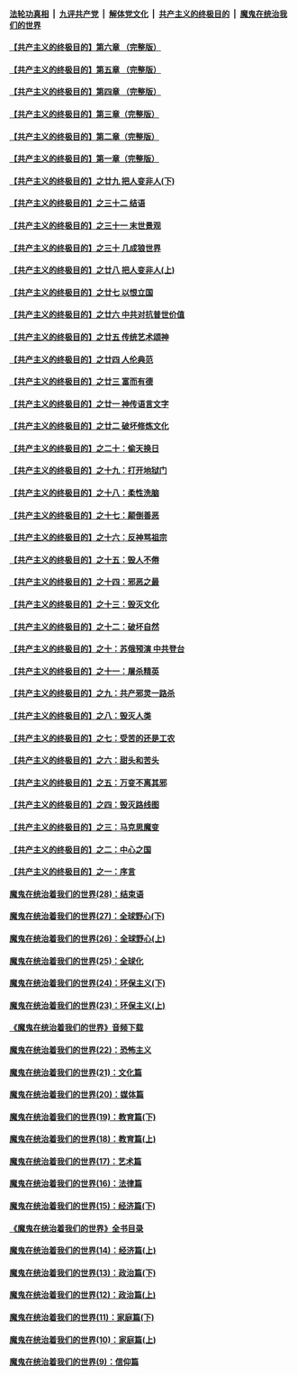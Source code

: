

####  [法轮功真相](../../../../basic/blob/master/README.md?t=06240502) &nbsp;|&nbsp; [九评共产党](../../../../9ping.md/blob/master/README.md?t=06240502) &nbsp;|&nbsp; [解体党文化](../../../../jtdwh.md/blob/master/README.md?t=06240502)  &nbsp;|&nbsp; [共产主义的终极目的](../../../../gczydzjmd.md/blob/master/README.md?t=06240502) &nbsp;|&nbsp; [魔鬼在统治我们的世界](../../../../mgztzwmdsj.md/blob/master/README.md?t=06240502) 

#### [【共产主义的终极目的】第六章 （完整版）](../pages/nsc422/n11428913.md?t=06240502) 

#### [【共产主义的终极目的】第五章 （完整版）](../pages/nsc422/n11428912.md?t=06240502) 

#### [【共产主义的终极目的】第四章 （完整版）](../pages/nsc422/n11428907.md?t=06240502) 

#### [【共产主义的终极目的】第三章（完整版）](../pages/nsc422/n11428848.md?t=06240502) 

#### [【共产主义的终极目的】第二章（完整版）](../pages/nsc422/n11428831.md?t=06240502) 

#### [【共产主义的终极目的】第一章（完整版）](../pages/nsc422/n11417651.md?t=06240502) 

#### [【共产主义的终极目的】之廿九 把人变非人(下)](../pages/nsc422/n11344140.md?t=06240502) 

#### [【共产主义的终极目的】之三十二 结语](../pages/nsc422/n11360535.md?t=06240502) 

#### [【共产主义的终极目的】之三十一 末世景观](../pages/nsc422/n11351129.md?t=06240502) 

#### [【共产主义的终极目的】之三十 几成狼世界](../pages/nsc422/n11348280.md?t=06240502) 

#### [【共产主义的终极目的】之廿八 把人变非人(上)](../pages/nsc422/n11340492.md?t=06240502) 

#### [【共产主义的终极目的】之廿七 以恨立国](../pages/nsc422/n11336944.md?t=06240502) 

#### [【共产主义的终极目的】之廿六 中共对抗普世价值](../pages/nsc422/n11324785.md?t=06240502) 

#### [【共产主义的终极目的】之廿五 传统艺术颂神](../pages/nsc422/n11296396.md?t=06240502) 

#### [【共产主义的终极目的】之廿四 人伦典范](../pages/nsc422/n11296397.md?t=06240502) 

#### [【共产主义的终极目的】之廿三 富而有德](../pages/nsc422/n11283598.md?t=06240502) 

#### [【共产主义的终极目的】之廿一 神传语言文字](../pages/nsc422/n11263265.md?t=06240502) 

#### [【共产主义的终极目的】之廿二 破坏修炼文化](../pages/nsc422/n11245728.md?t=06240502) 

#### [【共产主义的终极目的】之二十：偷天换日](../pages/nsc422/n11238846.md?t=06240502) 

#### [【共产主义的终极目的】之十九：打开地狱门](../pages/nsc422/n11206376.md?t=06240502) 

#### [【共产主义的终极目的】之十八：柔性洗脑](../pages/nsc422/n11199994.md?t=06240502) 

#### [【共产主义的终极目的】之十七：颠倒善恶](../pages/nsc422/n11179782.md?t=06240502) 

#### [【共产主义的终极目的】之十六：反神骂祖宗](../pages/nsc422/n11166798.md?t=06240502) 

#### [【共产主义的终极目的】之十五：毁人不倦](../pages/nsc422/n11166792.md?t=06240502) 

#### [【共产主义的终极目的】之十四：邪恶之最](../pages/nsc422/n11150249.md?t=06240502) 

#### [【共产主义的终极目的】之十三：毁灭文化](../pages/nsc422/n11135227.md?t=06240502) 

#### [【共产主义的终极目的】之十二：破坏自然](../pages/nsc422/n11135214.md?t=06240502) 

#### [【共产主义的终极目的】之十：苏俄预演 中共登台](../pages/nsc422/n11118424.md?t=06240502) 

#### [【共产主义的终极目的】之十一：屠杀精英](../pages/nsc422/n11118442.md?t=06240502) 

#### [【共产主义的终极目的】之九：共产邪灵一路杀](../pages/nsc422/n11114139.md?t=06240502) 

#### [【共产主义的终极目的】之八：毁灭人类](../pages/nsc422/n11108503.md?t=06240502) 

#### [【共产主义的终极目的】之七：受苦的还是工农](../pages/nsc422/n11101809.md?t=06240502) 

#### [【共产主义的终极目的】之六：甜头和苦头](../pages/nsc422/n11096971.md?t=06240502) 

#### [【共产主义的终极目的】之五：万变不离其邪](../pages/nsc422/n11091285.md?t=06240502) 

#### [【共产主义的终极目的】之四：毁灭路线图](../pages/nsc422/n11086284.md?t=06240502) 

#### [【共产主义的终极目的】之三：马克思魔变](../pages/nsc422/n11061941.md?t=06240502) 

#### [【共产主义的终极目的】之二：中心之国](../pages/nsc422/n11047728.md?t=06240502) 

#### [【共产主义的终极目的】之一：序言](../pages/nsc422/n11086077.md?t=06240502) 

#### [魔鬼在统治着我们的世界(28)：结束语](../pages/nsc422/n10936246.md?t=06240502) 

#### [魔鬼在统治着我们的世界(27)：全球野心(下)](../pages/nsc422/n10928319.md?t=06240502) 

#### [魔鬼在统治着我们的世界(26)：全球野心(上)](../pages/nsc422/n10900318.md?t=06240502) 

#### [魔鬼在统治着我们的世界(25)：全球化](../pages/nsc422/n10788205.md?t=06240502) 

#### [魔鬼在统治着我们的世界(24)：环保主义(下)](../pages/nsc422/n10695307.md?t=06240502) 

#### [魔鬼在统治着我们的世界(23)：环保主义(上)](../pages/nsc422/n10688613.md?t=06240502) 

#### [《魔鬼在统治着我们的世界》音频下载](../pages/nsc422/n10635553.md?t=06240502) 

#### [魔鬼在统治着我们的世界(22)：恐怖主义](../pages/nsc422/n10614727.md?t=06240502) 

#### [魔鬼在统治着我们的世界(21)：文化篇](../pages/nsc422/n10597706.md?t=06240502) 

#### [魔鬼在统治着我们的世界(20)：媒体篇](../pages/nsc422/n10586579.md?t=06240502) 

#### [魔鬼在统治着我们的世界(19)：教育篇(下)](../pages/nsc422/n10564808.md?t=06240502) 

#### [魔鬼在统治着我们的世界(18)：教育篇(上)](../pages/nsc422/n10526970.md?t=06240502) 

#### [魔鬼在统治着我们的世界(17)：艺术篇](../pages/nsc422/n10499093.md?t=06240502) 

#### [魔鬼在统治着我们的世界(16)：法律篇](../pages/nsc422/n10485969.md?t=06240502) 

#### [魔鬼在统治着我们的世界(15)：经济篇(下)](../pages/nsc422/n10469975.md?t=06240502) 

#### [《魔鬼在统治着我们的世界》全书目录](../pages/nsc422/n10464261.md?t=06240502) 

#### [魔鬼在统治着我们的世界(14)：经济篇(上)](../pages/nsc422/n10457370.md?t=06240502) 

#### [魔鬼在统治着我们的世界(13)：政治篇(下)](../pages/nsc422/n10448270.md?t=06240502) 

#### [魔鬼在统治着我们的世界(12)：政治篇(上)](../pages/nsc422/n10444576.md?t=06240502) 

#### [魔鬼在统治着我们的世界(11)：家庭篇(下)](../pages/nsc422/n10440961.md?t=06240502) 

#### [魔鬼在统治着我们的世界(10)：家庭篇(上)](../pages/nsc422/n10435448.md?t=06240502) 

#### [魔鬼在统治着我们的世界(9)：信仰篇](../pages/nsc422/n10432159.md?t=06240502) 

